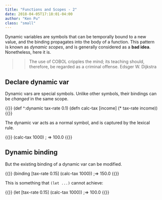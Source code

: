 ```yaml
---
title: "Functions and Scopes - 2"
date: 2018-04-05T17:18:01-04:00
author: "Ken Pu"
class: "small"
---
```


Dynamic variables are symbols that can be temporally
bound to a new value, and the binding propagates into
the body of a function.  This pattern is known as
_dynamic scopes_, and is generally considered as a
**bad idea**.  Nonetheless, here it is.

<!--more-->

>> The use of COBOL cripples the mind; its teaching should,
>> therefore, be regarded as a criminal offense.
>> <author>Edsger W. Dijkstra</author>

## Declare dynamic var

Dynamic vars are special symbols.  Unlike other symbols,
their bindings can be *changed* in the same scope.

{{<highlight clojure>}}
(def ^:dynamic tax-rate 0.1)
(defn calc-tax [income] (* tax-rate income))
{{</highlight>}}

The dynamic var acts as a normal symbol,
and is captured by the lexical rule.

{{<highlight clojure>}}
(calc-tax 1000) ; => 100.0
{{</highlight>}}

## Dynamic binding

But the existing binding of a dynamic var can be modified.

{{<highlight clojure>}}
(binding [tax-rate 0.15]
  (calc-tax 1000)) ;=> 150.0
{{</highlight>}}

This is something that `(let ...)` cannot achieve:

{{<highlight clojure>}}
(let [tax-rate 0.15]
  (calc-tax 1000)) ;=> 100.0
{{</highlight>}}


